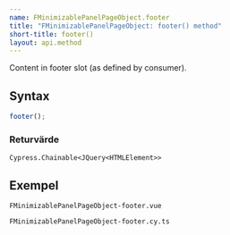 ```yaml
---
name: FMinimizablePanelPageObject.footer
title: "FMinimizablePanelPageObject: footer() method"
short-title: footer()
layout: api.method
---
```


Content in footer slot (as defined by consumer).

## Syntax

```ts nocompile nolint
footer();
```

### Returvärde

`Cypress.Chainable<JQuery<HTMLElement>>`

## Exempel

```import static
FMinimizablePanelPageObject-footer.vue
```

```import
FMinimizablePanelPageObject-footer.cy.ts
```
